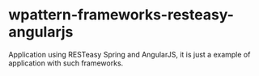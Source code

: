 # wpattern-frameworks-resteasy-angularjs
Application using RESTeasy Spring and AngularJS, it is just a example of application with such frameworks.
